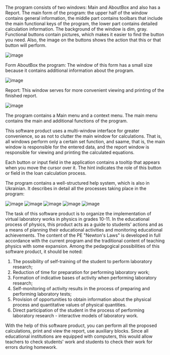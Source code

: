 The program consists of two windows: Main and AboutBox and also has a Report.
The main form of the program: the upper half of the window contains general information, the middle part contains toolbars that include the main functional keys of the program, the lower part contains detailed calculation information. The background of the window is dim, gray. Functional buttons contain pictures, which makes it easier to find the button you need. Also, the image on the buttons shows the action that this or that button will perform.

![image](https://github.com/user-attachments/assets/addfaf20-0950-4a18-acef-af7c27e0aa43)

Form AboutBox the program: The window of this form has a small size because it contains additional information about the program.

![image](https://github.com/user-attachments/assets/3c51a0f6-b096-47fe-b8c6-b51a8db806e8)


Report: This window serves for more convenient viewing and printing of the finished report.

![image](https://github.com/user-attachments/assets/40382367-7f07-48c5-91b2-481de6314176)

The program contains a Main menu and a context menu. The main menu contains the main and additional functions of the program.

This software product uses a multi-window interface for greater convenience, so as not to clutter the main window for calculations. That is, all windows perform only a certain set function, and saame, that is, the main window is responsible for the entered data, and the report window is responsible for viewing and printing the calculated equations.

Each button or input field in the application contains a tooltip that appears when you move the cursor over it. The hint indicates the role of this button or field in the loan calculation process.

The program contains a well-structured help system, which is also in Ukrainian. It describes in detail all the processes taking place in the program:

![image](https://github.com/user-attachments/assets/c937ed79-2a53-402a-ae20-6c176e493929)
![image](https://github.com/user-attachments/assets/e76d29d7-449e-4e1a-b62a-7227759df7cb)
![image](https://github.com/user-attachments/assets/8c96652e-4bde-4bda-87e3-82346d9adabc)
![image](https://github.com/user-attachments/assets/317d640d-1647-4454-84fc-32767f1252b5)
![image](https://github.com/user-attachments/assets/cb1cc62a-2c3c-4193-ba7a-11b241d86481)


The task of this software product is to organize the implementation of virtual laboratory works in physics in grades 10-11. In the educational process of physics, this product acts as a guide to students' actions and as a means of planning their educational activities and monitoring educational achievements.
The content of the PE "Newton's Laws" is developed in full accordance with the current program and the traditional content of teaching physics with some expansion.
Among the pedagogical possibilities of this software product, it should be noted:
1. The possibility of self-training of the student to perform laboratory research;
2. Reduction of time for preparation for performing laboratory work;
3. Formation of indicative bases of activity when performing laboratory research;
4. Self-monitoring of activity results in the process of preparing and performing laboratory tests;
5. Provision of opportunities to obtain information about the physical process and quantitative values ​​of physical quantities.
6. Direct participation of the student in the process of performing laboratory research - interactive models of laboratory work.
   
With the help of this software product, you can perform all the proposed calculations, print and view the report, use auxiliary blocks. Since all educational institutions are equipped with computers, this would allow teachers to check students' work and students to check their work for errors during homework.
